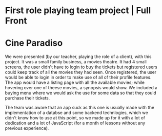 # First role playing team project | Full Front


# Cine Paradiso

We were presented (by our teacher, playing the role of a client), with this project. It was a small family business, a movies theatre. It had 4 small screens, the user didn't have to login to buy the tickets but registered users could keep track of all the movies they had seen. Once registered, the user would be able to login in order to make use of all of their profile features. The app would have a listing page with all the available movies; while hovering over one of theese movies, a synopsis would show. We included a buying menu where we would ask the use for some data so that they could purchase their tickets.

The team was aware that an app suck as this one is usually made with the implementation of a databse and some backend technlogies, which we didn't know how to use at this point, so we made up for it with a lot of dedication and a lot of JavaScript (for a month of lessons without any previous experience).





